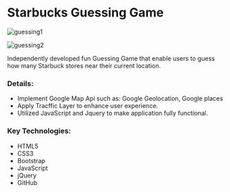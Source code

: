 
# Starbucks Guessing Game 

![guessing1](https://cloud.githubusercontent.com/assets/22993242/26223210/00e197bc-3bd2-11e7-8f19-300ca273fa50.png)

![guessing2](https://cloud.githubusercontent.com/assets/22993242/26223211/00e30296-3bd2-11e7-9030-833aa64fcf92.png)

Independently developed fun Guessing Game that enable users to guess how many Starbuck stores near their current location. 


### Details:
* Implement Google Map Api such as:  Google Geolocation, Google places
* Apply Tracffic Layer to enhance user experience. 
* Utilized JavaScript and Jquery to make application fully functional. 

### Key Technologies:
* HTML5
* CSS3
* Bootstrap
* JavaScript
* jQuery
* GitHub
